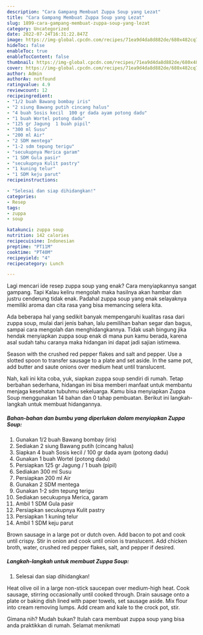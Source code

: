 ```yaml
---
description: "Cara Gampang Membuat Zuppa Soup yang Lezat"
title: "Cara Gampang Membuat Zuppa Soup yang Lezat"
slug: 1899-cara-gampang-membuat-zuppa-soup-yang-lezat
category: Uncategorized
date: 2022-07-24T16:31:22.847Z
image: https://img-global.cpcdn.com/recipes/71ea9d4da8d882de/680x482cq70/zuppa-soup-foto-resep-utama.jpg
hideToc: false
enableToc: true
enableTocContent: false
thumbnail: https://img-global.cpcdn.com/recipes/71ea9d4da8d882de/680x482cq70/zuppa-soup-foto-resep-utama.jpg
cover: https://img-global.cpcdn.com/recipes/71ea9d4da8d882de/680x482cq70/zuppa-soup-foto-resep-utama.jpg
author: Admin
authorAv: notfound
ratingvalue: 4.9
reviewcount: 12
recipeingredient:
- "1/2 buah Bawang bombay iris"
- "2 siung Bawang putih cincang halus"
- "4 buah Sosis kecil  100 gr dada ayam potong dadu"
- "1 buah Wortel potong dadu"
- "125 gr Jagung  1 buah pipil"
- "300 ml Susu"
- "200 ml Air"
- "2 SDM mentega"
- "1-2 sdm tepung terigu"
- "secukupnya Merica garam"
- "1 SDM Gula pasir"
- "secukupnya Kulit pastry"
- "1 kuning telur"
- "1 SDM keju parut"
recipeinstructions:

- "Selesai dan siap dihidangkan!"
categories:
- Resep
tags:
- zuppa
- soup

katakunci: zuppa soup 
nutrition: 142 calories
recipecuisine: Indonesian
preptime: "PT11M"
cooktime: "PT40M"
recipeyield: "4"
recipecategory: Lunch

---
```



Lagi mencari ide resep zuppa soup yang enak? Cara menyiapkannya sangat gampang. Tapi Kalau keliru mengolah maka hasilnya akan hambar dan justru cenderung tidak enak. Padahal zuppa soup yang enak selayaknya memiliki aroma dan cita rasa yang bisa memancing selera kita.


Ada beberapa hal yang sedikit banyak mempengaruhi kualitas rasa dari zuppa soup, mulai dari jenis bahan, lalu pemilihan bahan segar dan bagus, sampai cara mengolah dan menghidangkannya. Tidak usah bingung jika hendak menyiapkan zuppa soup enak di mana pun kamu berada, karena asal sudah tahu caranya maka hidangan ini dapat jadi sajian istimewa.

Season with the crushed red pepper flakes and salt and pepper. Use a slotted spoon to transfer sausage to a plate and set aside. In the same pot, add butter and saute onions over medium heat until translucent.


Nah, kali ini kita coba, yuk, siapkan zuppa soup sendiri di rumah. Tetap berbahan sederhana, hidangan ini bisa memberi manfaat untuk membantu menjaga kesehatan tubuhmu sekeluarga. Kamu bisa menyiapkan Zuppa Soup menggunakan 14 bahan dan 0 tahap pembuatan. Berikut ini langkah-langkah untuk membuat hidangannya.

<!--inarticleads1-->

##### Bahan-bahan dan bumbu yang diperlukan dalam menyiapkan Zuppa Soup:

1. Gunakan 1/2 buah Bawang bombay (iris)
1. Sediakan 2 siung Bawang putih (cincang halus)
1. Siapkan 4 buah Sosis kecil / 100 gr dada ayam (potong dadu)
1. Gunakan 1 buah Wortel (potong dadu)
1. Persiapkan 125 gr Jagung / 1 buah (pipil)
1. Sediakan 300 ml Susu
1. Persiapkan 200 ml Air
1. Gunakan 2 SDM mentega
1. Gunakan 1-2 sdm tepung terigu
1. Sediakan secukupnya Merica, garam
1. Ambil 1 SDM Gula pasir
1. Persiapkan secukupnya Kulit pastry
1. Persiapkan 1 kuning telur
1. Ambil 1 SDM keju parut


Brown sausage in a large pot or dutch oven. Add bacon to pot and cook until crispy. Stir in onion and cook until onion is translucent. Add chicken broth, water, crushed red pepper flakes, salt, and pepper if desired. 

<!--inarticleads2-->

##### Langkah-langkah untuk membuat Zuppa Soup:


1. Selesai dan siap dihidangkan!

Heat olive oil in a large non-stick saucepan over medium-high heat. Cook sausage, stirring occasionally until cooked through. Drain sausage onto a plate or baking dish lined with paper towels, set sausage aside. Mix flour into cream removing lumps. Add cream and kale to the crock pot, stir. 

Gimana nih? Mudah bukan? Itulah cara membuat zuppa soup yang bisa anda praktikkan di rumah. Selamat menikmati

